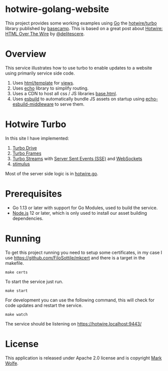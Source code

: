 # hotwire-golang-website

This project provides some working examples using [Go](https://golang.org) the [hotwire/turbo](https://turbo.hotwire.dev/) library published by [basecamp](https://basecamp.com/). This is based on a great post about [Hotwire: HTML Over The Wire](https://delitescere.medium.com/hotwire-html-over-the-wire-2c733487268c) by [@delitescere](https://twitter.com/delitescere).

# Overview

This service illustrates how to use turbo to enable updates to a website using primarily service side code.

1. Uses [html/template](https://golang.org/pkg/html/template/) for [views](views).
2. Uses [echo](https://echo.labstack.com/) library to simplify routing.
3. Uses a CDN to host all css / JS libraries [base.html](views/layouts/base.html).
4. Uses [esbuild](https://esbuild.github.io) to automatically bundle JS assets on startup using [echo-esbuild-middleware](https://github.com/wolfeidau/echo-esbuild-middleware) to serve them.

# Hotwire Turbo

In this site I have implemented:

1. [Turbo Drive](https://turbo.hotwire.dev/handbook/drive)
2. [Turbo Frames](https://turbo.hotwire.dev/handbook/frames)
3. [Turbo Streams](https://turbo.hotwire.dev/handbook/streams) with [Server Sent Events (SSE)](https://developer.mozilla.org/en-US/docs/Web/API/Server-sent_events/Using_server-sent_events) and [WebSockets](https://developer.mozilla.org/en-US/docs/Web/API/WebSocket)
4. [stimulus](https://stimulus.hotwire.dev/)

Most of the server side logic is in [hotwire.go](internal/server/hotwire.go).


# Prerequisites

* Go 1.13 or later with support for Go Modules, used to build the service.
* [Node.js](https://nodejs.org/en/) 12 or later, which is only used to install our asset building dependencies.
# Running

To get this project running you need to setup some certificates, in my case I use https://github.com/FiloSottile/mkcert and there is a target in the makefile.

```
make certs
```

To start the service just run.

```
make start
```

For development you can use the following command, this will check for code updates and restart the service.

```
make watch
```

The service should be listening on https://hotwire.localhost:9443/

# License

This application is released under Apache 2.0 license and is copyright [Mark Wolfe](https://www.wolfe.id.au).
